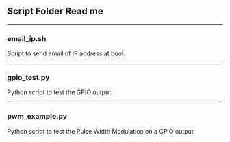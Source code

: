 ## Script Folder Read me


---

### email_ip.sh
Script to send email of IP address at boot.

---
### gpio_test.py
Python script to test the GPIO output

---
### pwm_example.py
Python script to test the Pulse Width Modulation on a GPIO output

